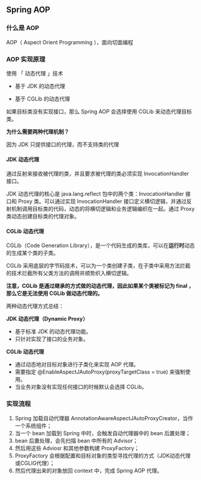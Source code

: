 ## Spring AOP



### 什么是 AOP

AOP（ Aspect Orient Programming ），面向切面编程



### AOP 实现原理

使用 「 动态代理 」技术

- 基于 JDK 的动态代理

- 基于 CGLib 的动态代理

如果目标类没有实现接口，那么 Spring AOP 会选择使用 CGLib 来动态代理目标类。

**为什么需要两种代理机制？**

因为 JDK 只提供接口的代理，而不支持类的代理



#### JDK 动态代理

通过反射来接收被代理的类，并且要求被代理的类必须实现 InvocationHandler 接口。

JDK 动态代理的核心是 java.lang.reflect 包中的两个类：InvocationHandler 接口和 Proxy 类。可以通过实现 InvocationHandler 接口定义横切逻辑，并通过反射机制调用目标类的代码，动态的将横切逻辑和业务逻辑编织在一起。通过 Proxy 类动态创建目标类的代理对象。



#### CGLib 动态代理

CGLib（Code Generation Library），是一个代码生成的类库，可以在**运行时**动态的生成某个类的子类。

CGLib 采用底层的字节码技术，可以为一个类创建子类，在子类中采用方法拦截的技术拦截所有父类方法的调用并顺势织入横切逻辑。

**注意，CGLib 是通过继承的方式做的动态代理，因此如果某个类被标记为 final ，那么它是无法使用 CGLib 做动态代理的。**



两种动态代理方式总结：

**JDK 动态代理（Dynamic Proxy）**

- 基于标准 JDK 的动态代理功能。
- 只针对实现了接口的业务对象。

**CGLib 动态代理**

- 通过动态地对目标对象进行子类化来实现 AOP 代理。
- 需要指定 @EnableAspectJAutoProxy(proxyTargetClass = true) 来强制使用。
- 当业务对象没有实现任何接口的时候默认会选择 CGLib。





### 实现流程

1. Spring 加载自动代理器 AnnotationAwareAspectJAutoProxyCreator，当作一个系统组件；
2. 当一个 bean 加载到 Spring 中时，会触发自动代理器中的 bean 后置处理；
3. bean 后置处理，会先扫描 bean 中所有的 Advisor；
4. 然后用这些 Adviosr 和其他参数构建 ProxyFactory；
5. ProxyFactory 会根据配置和目标对象的类型寻找代理的方式（JDK动态代理或CGLIG代理）；
6. 然后代理出来的对象放回 context 中，完成 Spring AOP 代理。


